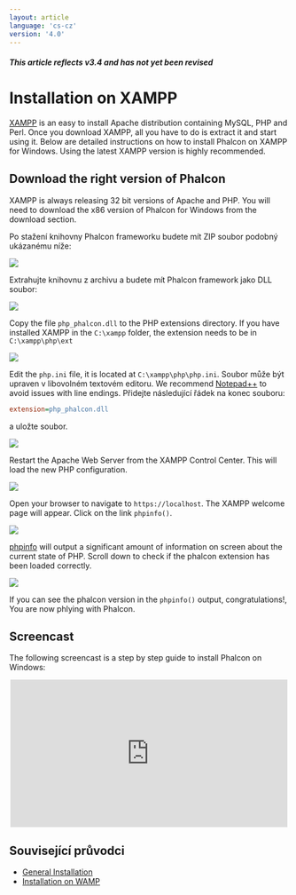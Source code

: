 ```yaml
---
layout: article
language: 'cs-cz'
version: '4.0'
---
```

##### This article reflects v3.4 and has not yet been revised

<a name='overview'></a>

# Installation on XAMPP

[XAMPP](https://www.apachefriends.org/download.html) is an easy to install Apache distribution containing MySQL, PHP and Perl. Once you download XAMPP, all you have to do is extract it and start using it. Below are detailed instructions on how to install Phalcon on XAMPP for Windows. Using the latest XAMPP version is highly recommended.

<a name='phalcon'></a>

## Download the right version of Phalcon

XAMPP is always releasing 32 bit versions of Apache and PHP. You will need to download the x86 version of Phalcon for Windows from the download section.

Po stažení knihovny Phalcon frameworku budete mít ZIP soubor podobný ukázanému níže:

![](/assets/images/content/webserver-xampp-1.png)

Extrahujte knihovnu z archivu a budete mít Phalcon framework jako DLL soubor:

![](/assets/images/content/webserver-xampp-2.png)

Copy the file `php_phalcon.dll` to the PHP extensions directory. If you have installed XAMPP in the `C:\xampp` folder, the extension needs to be in `C:\xampp\php\ext`

![](/assets/images/content/webserver-xampp-3.png)

Edit the `php.ini` file, it is located at `C:\xampp\php\php.ini`. Soubor může být upraven v libovolném textovém editoru. We recommend [Notepad++](https://notepad-plus-plus.org/) to avoid issues with line endings. Přidejte následující řádek na konec souboru:

```ini
extension=php_phalcon.dll
```

a uložte soubor.

![](/assets/images/content/webserver-xampp-4.png)

Restart the Apache Web Server from the XAMPP Control Center. This will load the new PHP configuration.

![](/assets/images/content/webserver-xampp-5.png)

Open your browser to navigate to `https://localhost`. The XAMPP welcome page will appear. Click on the link `phpinfo()`.

![](/assets/images/content/webserver-xampp-6.png)

[phpinfo](https://php.net/manual/en/function.phpinfo.php) will output a significant amount of information on screen about the current state of PHP. Scroll down to check if the phalcon extension has been loaded correctly.

![](/assets/images/content/webserver-xampp-7.png)

If you can see the phalcon version in the `phpinfo()` output, congratulations!, You are now phlying with Phalcon.

<a name='screencast'></a>

## Screencast

The following screencast is a step by step guide to install Phalcon on Windows:

<div align="center">
  <iframe src="https://player.vimeo.com/video/40265988" 
          width="500" 
          height="266" 
          frameborder="0" webkitallowfullscreen mozallowfullscreen allowfullscreen>
  </iframe>
</div>

<a name='related'></a>

## Související průvodci

* [General Installation](/4.0/en/installation)
* [Installation on WAMP](/4.0/en/webserver-wamp)